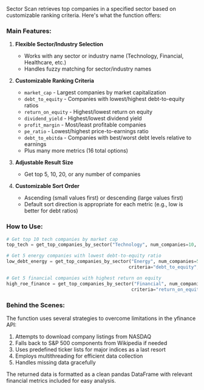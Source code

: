 Sector Scan retrieves top companies in a specified sector based on customizable ranking criteria. Here's what the function offers:

### Main Features:

1. **Flexible Sector/Industry Selection**
   - Works with any sector or industry name (Technology, Financial, Healthcare, etc.)
   - Handles fuzzy matching for sector/industry names

2. **Customizable Ranking Criteria**
   - `market_cap` - Largest companies by market capitalization
   - `debt_to_equity` - Companies with lowest/highest debt-to-equity ratios
   - `return_on_equity` - Highest/lowest return on equity
   - `dividend_yield` - Highest/lowest dividend yield
   - `profit_margin` - Most/least profitable companies
   - `pe_ratio` - Lowest/highest price-to-earnings ratio
   - `debt_to_ebitda` - Companies with best/worst debt levels relative to earnings
   - Plus many more metrics (16 total options)

3. **Adjustable Result Size**
   - Get top 5, 10, 20, or any number of companies

4. **Customizable Sort Order**
   - Ascending (small values first) or descending (large values first)
   - Default sort direction is appropriate for each metric (e.g., low is better for debt ratios)

### How to Use:

```python
# Get top 10 tech companies by market cap
top_tech = get_top_companies_by_sector("Technology", num_companies=10, criteria="market_cap")

# Get 5 energy companies with lowest debt-to-equity ratio
low_debt_energy = get_top_companies_by_sector("Energy", num_companies=5, 
                                             criteria="debt_to_equity", ascending=True)

# Get 5 financial companies with highest return on equity
high_roe_finance = get_top_companies_by_sector("Financial", num_companies=5, 
                                              criteria="return_on_equity")
```

### Behind the Scenes:

The function uses several strategies to overcome limitations in the yfinance API:

1. Attempts to download company listings from NASDAQ
2. Falls back to S&P 500 components from Wikipedia if needed
3. Uses predefined ticker lists for major indices as a last resort
4. Employs multithreading for efficient data collection
5. Handles missing data gracefully

The returned data is formatted as a clean pandas DataFrame with relevant financial metrics included for easy analysis.